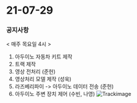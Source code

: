 # 21-07-29
### 공지사항
< 매주 목요일 4시 >
1. 아두이노 자동차 키트 제작
2. 트랙 제작
3. 영상 전처리 (준헌)
4. 영상처리 모델 제작 (성욱)
5. 라즈베리파이 -> 아두이노 데이터 전송 (준헌)
6. 아두이노 주변 장치 제어 (수빈, 나영)
![Trackimage](https://user-images.githubusercontent.com/53314694/127481319-43e446fa-757a-410e-9bb3-1d4063326c77.jpg)

